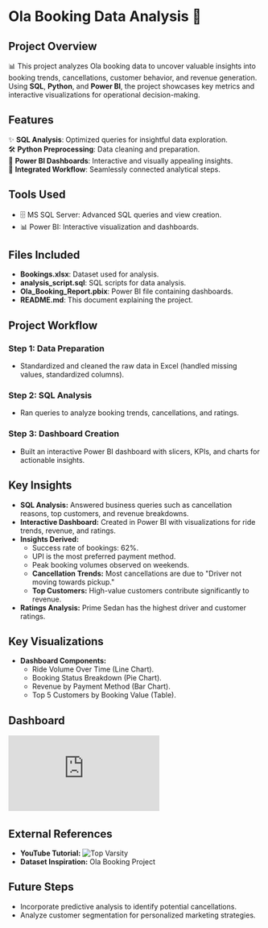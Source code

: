 # Ola Booking Data Analysis 🚖

## Project Overview
📊 This project analyzes Ola booking data to uncover valuable insights into booking trends, cancellations, customer behavior, and revenue generation. Using **SQL**, **Python**, and **Power BI**, the project showcases key metrics and interactive visualizations for operational decision-making.

## Features
✨ **SQL Analysis**: Optimized queries for insightful data exploration.  
🛠 **Python Preprocessing**: Data cleaning and preparation.  
🎨 **Power BI Dashboards**: Interactive and visually appealing insights.  
🔄 **Integrated Workflow**: Seamlessly connected analytical steps.

## Tools Used
- 🗄️ MS SQL Server: Advanced SQL queries and view creation.
- 📊 Power BI: Interactive visualization and dashboards.

## Files Included
- **Bookings.xlsx**: Dataset used for analysis.
- **analysis_script.sql**: SQL scripts for data analysis.
- **Ola_Booking_Report.pbix**: Power BI file containing dashboards.
- **README.md**: This document explaining the project.

## Project Workflow
### Step 1: Data Preparation
- Standardized and cleaned the raw data in Excel (handled missing values, standardized columns).

### Step 2: SQL Analysis
- Ran queries to analyze booking trends, cancellations, and ratings.

### Step 3: Dashboard Creation
- Built an interactive Power BI dashboard with slicers, KPIs, and charts for actionable insights.

## Key Insights
- **SQL Analysis:** Answered business queries such as cancellation reasons, top customers, and revenue breakdowns.
- **Interactive Dashboard:** Created in Power BI with visualizations for ride trends, revenue, and ratings.
- **Insights Derived:**  
  - Success rate of bookings: 62%.
  - UPI is the most preferred payment method.
  - Peak booking volumes observed on weekends.
  - **Cancellation Trends:** Most cancellations are due to "Driver not moving towards pickup."  
  - **Top Customers:** High-value customers contribute significantly to revenue.  
- **Ratings Analysis:** Prime Sedan has the highest driver and customer ratings.

## Key Visualizations
- **Dashboard Components:**  
  - Ride Volume Over Time (Line Chart).  
  - Booking Status Breakdown (Pie Chart).  
  - Revenue by Payment Method (Bar Chart).  
  - Top 5 Customers by Booking Value (Table).  

## Dashboard
![Dashboard](https://github.com/mr-shanks/Ola-Booking-Data-Analysis/blob/main/Ola-Booking-Analysis-BI-Report.pdf)

## External References
- **YouTube Tutorial:** ![Top Varsity]([https://www.youtube.com/@TopVarSity/videos](https://www.youtube.com/watch?v=1uPUyT9LoHQ))  
- **Dataset Inspiration:** Ola Booking Project

## Future Steps
- Incorporate predictive analysis to identify potential cancellations.  
- Analyze customer segmentation for personalized marketing strategies.
